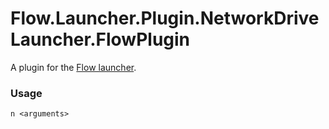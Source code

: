 Flow.Launcher.Plugin.NetworkDriveLauncher.FlowPlugin
==================

A plugin for the [Flow launcher](https://github.com/Flow-Launcher/Flow.Launcher).

### Usage

    n <arguments>